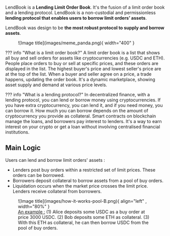 
<!-- <h2 style="font-weight: bold;">Introduction</h2> -->

<!-- LendBook protocol has been developed to **solve two major problems** associated with lending protocols:

* the risk management for lenders
* the debt management for borrowers -->

LendBook is a **Lending Limit Order Book**. It's the fusion of a limit order book and a lending protocol. LendBook is a non-custodial and permissionless **lending protocol that enables users to borrow limit orders’ assets**. 


LendBook was design to be **the most robust protocol to supply and borrow assets**.

<!-- **Even if LendBook is an innovative lending protocol, it's easy to grasp**. 
This documentation is intended to explain in simple terms all the concepts behind this protocol and all the possibilities offered by LendBook to its users.

<h2 style="font-weight: bold;">What is a LendBook ?</h2> -->


<figure markdown>
  ![Image title](images/meme_panda.png){ width="400" }
</figure>



??? info "What is a limit order book?"
    A limit order book is a list that shows all buy and sell orders for assets like cryptocurrencies (e.g. USDC and ETH). People place orders to buy or sell at specific prices, and these orders are displayed in the list. The highest buyer's price and lowest seller's price are at the top of the list. When a buyer and seller agree on a price, a trade happens, updating the order book. It's a dynamic marketplace, showing asset supply and demand at various price levels.

??? info "What is a lending protocol?"
    In decentralized finance, with a lending protocol, you can lend or borrow money using cryptocurrencies. If you have extra cryptocurrency, you can lend it, and if you need money, you can borrow it. How much you can borrow depends on the amount of cryptocurrency you provide as collateral. Smart contracts on blockchain manage the loans, and borrowers pay interest to lenders.  It's a way to earn interest on your crypto or get a loan without involving centralised financial institutions.


<h2 style="font-weight: bold;">Main Logic</h2>

Users can lend and borrow limit orders' assets :

* Lenders post buy orders within a restricted set of limit prices. These orders can be borrowed.
* Borrowers deposit collateral to borrow assets from a pool of buy orders.
* Liquidation occurs when the market price crosses the limit price. Lenders receive collateral from borrowers.


<figure markdown>
  ![Image title](images/how-it-works-pool-B.png){ align="left" , width="80%" }
  <figcaption> <u>An example :</u> (1) Alice deposits some USDC as a buy order at price 3000 USDC. (2) Bob deposits some ETH as collateral. (3) With this ETH as collateral, he can then borrow USDC from the pool of buy orders.</figcaption>
</figure>


